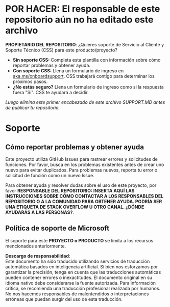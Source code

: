 # POR HACER: El responsable de este repositorio aún no ha editado este archivo

**PROPIETARIO DEL REPOSITORIO**: ¿Quieres soporte de Servicio al Cliente y Soporte Técnico (CSS) para este producto/proyecto?

- **Sin soporte CSS:** Completa esta plantilla con información sobre cómo reportar problemas y obtener ayuda.
- **Con soporte CSS:** Llena un formulario de ingreso en [aka.ms/onboardsupport](https://aka.ms/onboardsupport). CSS trabajará contigo para determinar los próximos pasos.
- **¿No estás seguro?** Llena un formulario de ingreso como si la respuesta fuera "Sí". CSS te ayudará a decidir.

*Luego elimina este primer encabezado de este archivo SUPPORT.MD antes de publicar tu repositorio.*

# Soporte

## Cómo reportar problemas y obtener ayuda  

Este proyecto utiliza GitHub Issues para rastrear errores y solicitudes de funciones. Por favor, busca en los problemas existentes antes de crear uno nuevo para evitar duplicados. Para problemas nuevos, reporta tu error o solicitud de función como un nuevo Issue.

Para obtener ayuda y resolver dudas sobre el uso de este proyecto, por favor **RESPONSABLE DEL REPOSITORIO: INSERTA AQUÍ LAS INSTRUCCIONES SOBRE CÓMO CONTACTAR A LOS RESPONSABLES DEL REPOSITORIO O A LA COMUNIDAD PARA OBTENER AYUDA. PODRÍA SER UNA ETIQUETA DE STACK OVERFLOW U OTRO CANAL. ¿DÓNDE AYUDARÁS A LAS PERSONAS?**.

## Política de soporte de Microsoft  

El soporte para este **PROYECTO o PRODUCTO** se limita a los recursos mencionados anteriormente. 

**Descargo de responsabilidad**:  
Este documento ha sido traducido utilizando servicios de traducción automática basados en inteligencia artificial. Si bien nos esforzamos por garantizar la precisión, tenga en cuenta que las traducciones automáticas pueden contener errores o inexactitudes. El documento original en su idioma nativo debe considerarse la fuente autorizada. Para información crítica, se recomienda una traducción profesional realizada por humanos. No nos hacemos responsables de malentendidos o interpretaciones erróneas que puedan surgir del uso de esta traducción.